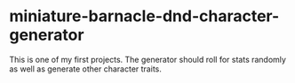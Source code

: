 # miniature-barnacle-dnd-character-generator
This is one of my first projects. The generator should roll for stats randomly as well as generate other character traits.
